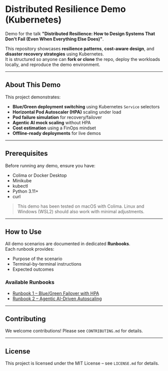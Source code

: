 # Distributed Resilience Demo (Kubernetes)

Demo for the talk **"Distributed Resilience: How to Design Systems That Don't Fail (Even When Everything Else Does)"**.

This repository showcases **resilience patterns**, **cost-aware design**, and **disaster recovery strategies** using Kubernetes.  
It is structured so anyone can **fork or clone** the repo, deploy the workloads locally, and reproduce the demo environment.

---

## About This Demo

This project demonstrates:

- **Blue/Green deployment switching** using Kubernetes `Service` selectors
- **Horizontal Pod Autoscaler (HPA)** scaling under load
- **Pod failure simulation** for recovery/failover
- **Agentic AI mock scaling** without HPA
- **Cost estimation** using a FinOps mindset
- **Offline-ready deployments** for live demos

---

## Prerequisites

Before running any demo, ensure you have:

- Colima or Docker Desktop
- Minikube
- kubectl
- Python 3.11+
- curl

> This demo has been tested on macOS with Colima. Linux and Windows (WSL2) should also work with minimal adjustments.

---

## How to Use

All demo scenarios are documented in dedicated **Runbooks**.  
Each runbook provides:
- Purpose of the scenario
- Terminal-by-terminal instructions
- Expected outcomes

### Available Runbooks

- [Runbook 1 – Blue/Green Failover with HPA](./RUNBOOK_FAILOVER.md)  
- [Runbook 2 – Agentic AI-Driven Autoscaling](./RUNBOOK_AUTOSCALING.md)

---

## Contributing

We welcome contributions! Please see `CONTRIBUTING.md` for details.

---

## License

This project is licensed under the MIT License – see `LICENSE.md` for details.